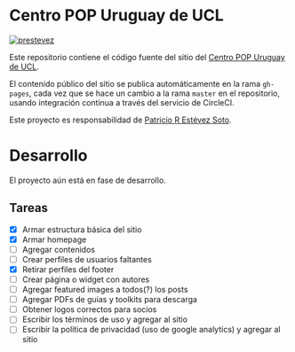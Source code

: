 # Centro POP Uruguay de UCL

[![prestevez](https://circleci.com/gh/prestevez/centro-pop-hugo/tree/master.svg?style=svg)](https://app.circleci.com/pipelines/github/prestevez/centro-pop-hugo?branch=master)

Este repositorio contiene el código fuente del sitio del [Centro POP Uruguay de UCL](https://prestevez.com/centro-pop-hugo/).

El contenido público del sitio se publica automáticamente en la rama `gh-pages`, cada vez que se hace un cambio a la rama `master` en el repositorio, usando integración continua a través del servicio de CircleCI.

Este proyecto es responsabilidad de [Patricio R Estévez Soto](https://github.com/prestevez).

# Desarrollo

El proyecto aún está en fase de desarrollo.

## Tareas

- [x] Armar estructura básica del sitio
- [x] Armar homepage
- [ ] Agregar contenidos
- [ ] Crear perfiles de usuarios faltantes
- [x] Retirar perfiles del footer
- [ ] Crear página o widget con autores
- [ ] Agregar featured images a todos(?) los posts
- [ ] Agregar PDFs de guias y toolkits para descarga
- [ ] Obtener logos correctos para socios
- [ ] Escribir los términos de uso y agregar al sitio
- [ ] Escribir la política de privacidad (uso de google analytics) y agregar al sitio
